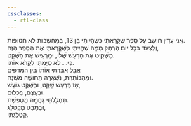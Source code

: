 ```yaml
---
cssclasses:
  - rtl-class
---
```

אֲנִי עֲדַיִן חוֹשֵׁב עַל סֵפֶר שֶׁקָּרָאתִי כְּשֶׁהָיִיתִי בֵּן 13, בְּמַחְשְׁבוֹת לֹא חֲטוּפוֹת.  
וְלִצְעֹד בְּכָל יוֹם הַרְחֵק מִמָּה שֶׁהָיִיתִי כְּשֶׁקָּרָאתִי אֶת הַסֵּפֶר הַזֶּה,  
מַשְׁקִיט אֶת הָרַעַשׁ שֶׁלּוֹ, וּמַרְעִישׁ אֶת הַשְׁקֵט.  
כִּי... לֹא סִיַּמְתִּי לִקְרֹא אוֹתוֹ.  
אֲבָל אִבַּדְתִּי אוֹתוֹ בֵּין הַמְּדַפִּים  
וּמֵהַכּוֹתֶרֶת, נִשְׁאֲרָה תְּחוּשָׁה מְשֻׁנָּה.  
אָז בְּרַעַשׁ שָׁקֵט, וּבְשֶׁקֶט גּוֹעֵשׁ,  
וּבְעֶצֶם, בִּכְלוּם.    
תִּמְלַלְתִּי גַּחֲמָה מְטֻפֶּשֶׁת.  
וּבְמַבָּט מְקַטְלֵג,  
קֻטְלַגְתִּי.